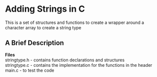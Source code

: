# Adding Strings in C
This is a set of structures and functions to create a wrapper around a character array to create a string type
## A Brief Description
<b> Files </b> <br>
stringtype.h - contains function declarations and structures <br>
stringtype.c - contains the implementation for the functions in the header <br>
main.c - to test the code <br> 
